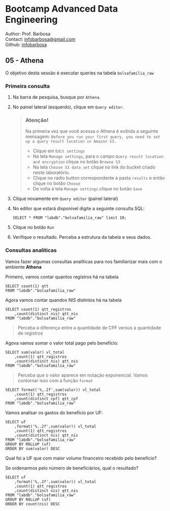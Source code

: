 # Bootcamp Advanced Data Engineering
Author: Prof. Barbosa<br>
Contact: infobarbosa@gmail.com<br>
Github: [infobarbosa](https://github.com/infobarbosa)

## 05 - Athena

O objetivo desta sessão é executar queries na tabela `bolsafamilia_raw`

### Primeira consulta
1. Na barra de pesquisa, busque por `Athena`.
2. No painel lateral (esquerdo), clique em `Query editor`.

    > ### Atenção!
    > Na primeira vez que você acessa o Athena é exibida a seguinte mensagem:
    > `Before you run your first query, you need to set up a query result location in Amazon S3.`
    > - Clique em `Edit settings`
    > - Na tela `Manage settings`, para o campo `Query result location and encryption` clique no botão `Browse S3`
    > - Na tela `Choose S3 data set` clique no link do bucket criado neste laboratório.
    > - Clique no radio button correspondente à pasta `results` e então clique no botão `Choose`
    > - De volta à tela `Manage settings` clique no botão `Save`

3. Clique novamente em `Query editor` (painel lateral)
4. No editor que estará disponível digite a seguinte consulta SQL:
    ```
    SELECT * FROM "labdb"."bolsafamilia_raw" limit 10;
    ```
5. Clique no botão `Run`
6. Verifique o resultado. Perceba a estrutura da tabela e seus dados.

### Consultas analíticas

Vamos fazer algumas consultas analíticas para nos familiarizar mais com o ambiente **Athena**

Primeiro, vamos contar quantos registros há na tabela
```
SELECT count(1) qtt
FROM "labdb"."bolsafamilia_raw"
```

Agora vamos contar quandos NIS distintos há na tabela
```
SELECT count(1) qtt_registros
    ,count(distinct nis) qtt_nis
FROM "labdb"."bolsafamilia_raw"
```

> Perceba a diferença entre a quantidade de CPF versus a quantidade de registros

Agova vamos somar o valor total pago pelo benefício:
```
SELECT sum(valor) vl_total
    ,count(1) qtt_registros
    ,count(distinct nis) qtt_nis
FROM "labdb"."bolsafamilia_raw"
```

> Perceba que o valor aparece em notação exponencial.
> Vamos contornar isso com a função `format`

```
SELECT format('%,.2f',sum(valor)) vl_total
    ,count(1) qtt_registros
    ,count(distinct cpf) qtt_cpf
FROM "labdb"."bolsafamilia_raw"
```

Vamos analisar os gastos do benefício por UF:
```
SELECT uf
    ,format('%,.2f',sum(valor)) vl_total
    ,count(1) qtt_registros
    ,count(distinct nis) qtt_nis
FROM "labdb"."bolsafamilia_raw"
GROUP BY ROLLUP (uf)
ORDER BY sum(valor) DESC
```

Qual foi a UF que com maior volume financeiro recebido pelo benefício?

Se ordenarmos pelo número de beneficiários, qual o resultado?
```
SELECT uf
    ,format('%,.2f',sum(valor)) vl_total
    ,count(1) qtt_registros
    ,count(distinct nis) qtt_nis
FROM "labdb"."bolsafamilia_raw"
GROUP BY ROLLUP (uf)
ORDER BY count(nis) DESC
```